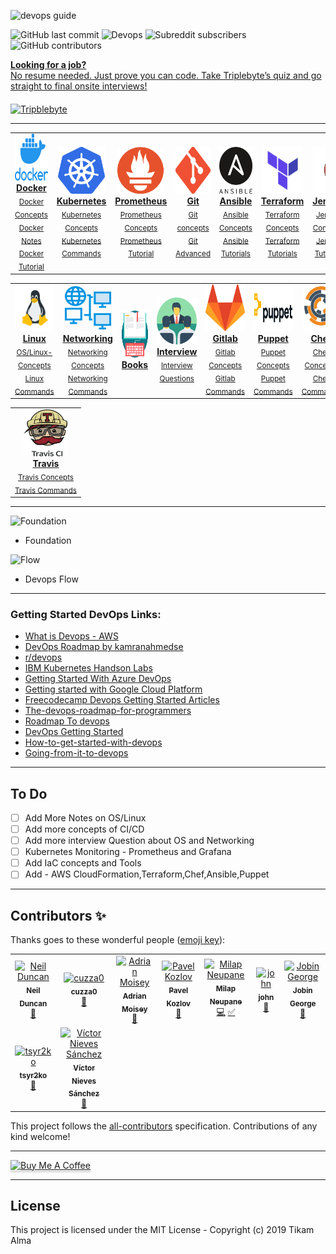 

![devops guide](https://github.com/Tikam02/DevOps-Guide/blob/master/img/devops-guide.png)

![GitHub last commit](https://img.shields.io/github/last-commit/Tikam02/DevOps_Cheatsheet?style=for-the-badge)   ![Devops](https://img.shields.io/badge/Development-Operations-blue?style=for-the-badge) ![Subreddit subscribers](https://img.shields.io/reddit/subreddit-subscribers/devops?style=for-the-badge) ![GitHub contributors](https://img.shields.io/github/contributors/Tikam02/DevOps-Guide?style=for-the-badge)

<p>
		<a href="https://triplebyte.com/a/UEmYALe/d">
		<b>Looking for a job?</b> 
			<br>
			No resume needed. Just prove you can code. Take Triplebyte’s quiz 
      and go straight to final onsite interviews!
			<br>
			<div>
				<img src="https://github.com/Tikam02/DevOps-Guide/blob/master/img/logo/Triplebyte_Logo_Default.png" width="500" hieght="400"  alt="Tripblebyte" align="middle">
			</div>
		</a>
		<!-- <sub><i>Clicking this helps fund the DevOps Guide project</i></sub> -->
	</p>
	
	
	
*******************


<center>
<table>
 <tr>
<td align="center"><a href="./Docker"><img src="img/docker.png" width="75px;" height="75px;" alt="Docker"/><br/><b>Docker</b></a><br /><sub><a href="./Docker/docker-concepts.md">Docker Concepts</a></sub><br><sub><a href="./Docker/docker-notes.md">Docker Notes</a></sub><br><sub><a href="./Docker">Docker Tutorial</a></sub></td>
     <td align="center"><a href="./kubernetes"><img src="img/logo/kubernetes.png" width="75px;" height="75px;" alt="kubernetes"/><br /><b>Kubernetes</b></a><br /><sub><a href="./kubernetes/kuber-concepts.md">Kubernetes Concepts</a></sub><br><sub><a href="./kubernetes/kubernetes-commands.md">Kubernetes Commands</a></sub></td>
    <td align="center"><a href="./IaC/Prometheus"><img src="img/logo/prometheus.png" width="75px;" height="75px;" alt="Prometheus"/><br /><b>Prometheus</b></a><br /><sub><a href="./IaC/Prometheus/prometheus-concepts.md">Prometheus Concepts</a></sub><br><sub><a href="./IaC/Prometheus/prometheus-tutorials.md">Prometheus Tutorial</a></sub></td>
    <td align="center"><a href="./CI-CD/git"><img src="img/logo/git.png" width="90px;" height="75px;" alt="Git"/><br /><b>Git</b></a><br/><sub><a href="./CI-CD/git">Git concepts</a></sub><br><sub><a href="./CI-CD/git/git-advanced.md">Git Advanced</a></sub></td>
    <td align="center"><a href="./IaC/Ansible"><img src="img/logo/ansible.png" width="70px;" height="75px;" alt="Ansible"/><br /><b>Ansible</b></a><br /><sub><a href="./IaC/Ansible/ansible-concepts.md"> Ansible Concepts</a></sub><br><sub><a href="./IaC/Ansible/ansible-tutorials.md"> Ansible Tutorials</a></sub></td>
    <td align="center"><a href="./IaC/Terraform"><img src="img/logo/terraform.png" width="65px;" height="75px;" alt="Terraform"/><br /><b>Terraform </b></a><br /><sub><a href="./IaC/Terraform/terraform-concepts.md">Terraform Concepts</a></sub><br><sub><a href="./IaC/Terraform/terraform-tutorials.md"> Terraform Tutorials</a></sub></td>
    <td align="center"><a href="./CI-CD/jenkins"><img src="img/logo/jenkins.png" width="100x;" height="75px;" alt="Jenkins"/><br /><b>Jenkins</b></a><br /><sub><a href="./CI-CD/jenkins/jenkins-concepts.md">Jenkins Concepts</a></sub><br><sub><a href="./CI-CD/jenkins/jenkins-tutorials.md">Jenkins Tutorials</a></sub></td>
  </tr>
   
   
 </table>
</center>
   
<center>
<table>

   <tr>
    <td align="center"><a href="./OS"><img src="img/logo/linux.png" width="75x;" height="75px;" alt="Linux"/><br /><b>Linux</b></a><br /><sub><a href="./OS/os-concepts.md">OS/Linux-Concepts</a></sub><br><sub><a href="./OS/os-commands.md">Linux Commands</a></sub></td>
     <td align="center"><a href="./Networking"><img src="img/logo/network.png" width="80x;" height="75px;" alt="Networking"/><br /><b>Networking</b></a><br /><sub><a href="./Networking/networking-concepts.md">Networking Concepts</a></sub><br><sub><a href="./Networking/networking-commands.md">Networking Commands</a></sub></td>
    <td align="center"><a href="./Books"><img src="img/logo/books.png" width="80x;" height="75px;" alt="Books"/><br /><b>Books</b></a><br /><sub></td>
    <td align="center"><a href="./Interview"><img src="img/logo/interview.png" width="80x;" height="75px;" alt="Interview"/><br /><b>Interview </b></a><br /><sub><a href="./Interview/Dev-ops-Interview.md">Interview Questions</a></sub></td>
    <td align="center"><a href="./CI-CD/GitlabCi"><img src="img/logo/gitlab.png" width="80x;" height="75px;" alt="Gitlab"/><br /><b>Gitlab</b></a><br /><sub><a href="./CI-CD/GitlabCi/gitlab-concepts.md">Gitlab Concepts</a></sub><br><sub><a href="./CI-CD/GitlabCi/gitlab-commands.md">Gitlab Commands</a></sub></td>
    <td align="center"><a href="./IaC/Puppet"><img src="img/logo/puppet.png" width="100x;" height="75px;" alt="Puppet"/><br /><b>Puppet</b></a><br /><sub><a href="./IaC/Puppet/puppet-concepts.md">Puppet Concepts</a></sub><br><sub><a href="./IaC/Puppet/puppet-commands.md">Puppet Commands</a></sub></td>
    <td align="center"><a href="./IaC/Chef"><img src="img/logo/chef.jpg" width="80x;" height="75px;" alt="Chef"/><br /><b>Chef</b></a><br /><sub><a href="./IaC/Chef/chef-concepts.md">Chef Concepts</a></sub><br><sub><a href="./IaC/Chef/chef-commands.md">Chef Commands</a></sub></td>
   
  </tr>
  
 </table>
</center>

 <center>
<table>

   <tr>
    <td align="center"><a href="./CI-CD/TravisCi"><img src="img/logo/travisci.png" width="70x;" height="75px;" alt="Gitlab"/><br /><b>Travis</b></a><br /><sub><a href="./CI-CD/TravisCi/travis-concepts.md">Travis Concepts</a></sub><br><sub><a href="./CI-CD/TravisCi/travis-commands.md">Travis Commands</a></sub></td>
   
  </tr>
  
 </table>
</center>



******************



![Foundation](https://github.com/Tikam02/DevOps_Cheatsheet/blob/master/img/flow.png)
* Foundation

![Flow](https://github.com/Tikam02/DevOps_Cheatsheet/blob/master/img/foundation.png)
* Devops Flow

********************


### Getting Started DevOps Links:

- [What is Devops - AWS](https://aws.amazon.com/devops/what-is-devops/)
- [DevOps Roadmap by kamranahmedse](https://github.com/kamranahmedse/developer-roadmap/blob/master/images/devops.png)
- [r/devops](https://www.reddit.com/r/devops/)
- [IBM Kubernetes Handson Labs](https://github.com/IBM/kube101/tree/master/workshop)
- [Getting Started With Azure DevOps](https://github.com/microsoft/azuredevopslabs)
- [Getting started with Google Cloud Platform](https://cloud.google.com/gcp/getting-started/)
- [Freecodecamp Devops Getting Started Articles](https://www.freecodecamp.org/news/tag/devops/)
- [The-devops-roadmap-for-programmers](https://dzone.com/articles/the-devops-roadmap-for-programmers)
- [Roadmap To devops](https://medium.com/faun/the-roadmap-to-become-a-devops-dude-from-server-to-serverless-dd97420f640e)
- [DevOps Getting Started](https://medium.com/@devfire/how-to-become-a-devops-engineer-in-six-months-or-less-366097df7737)
- [How-to-get-started-with-devops](https://dev.to/liquid_chickens/how-to-get-started-with-devops)
- [Going-from-it-to-devops](https://medium.com/better-programming/going-from-it-to-devops-996192520331)
  
**************************
## To Do

- [ ] Add More Notes on OS/Linux
- [ ] Add more concepts of CI/CD
- [ ] Add more interview Question about OS and Networking
- [ ] Kubernetes Monitoring - Prometheus and Grafana
- [ ] Add IaC concepts and Tools
- [ ] Add - AWS CloudFormation,Terraform,Chef,Ansible,Puppet

**************************

## Contributors ✨

Thanks goes to these wonderful people ([emoji key](https://allcontributors.org/docs/en/emoji-key)):

<!-- ALL-CONTRIBUTORS-LIST:START - Do not remove or modify this section -->
<!-- prettier-ignore -->
<table>
  <tr>
    <td align="center"><a href="http://www.ghostwheel.co.uk"><img src="https://avatars0.githubusercontent.com/u/652579?v=4" width="100px;" alt="Neil Duncan"/><br /><sub><b>Neil Duncan</b></sub></a><br /><a href="https://github.com/Tikam02/DevOps-Guide/commits?author=neilduncan" title="Documentation">📖</a></td>
    <td align="center"><a href="https://github.com/cuzza0"><img src="https://avatars0.githubusercontent.com/u/8264053?v=4" width="100px;" alt="cuzza0"/><br /><sub><b>cuzza0</b></sub></a><br /><a href="https://github.com/Tikam02/DevOps-Guide/commits?author=cuzza0" title="Documentation">📖</a></td>
    <td align="center"><a href="https://adrianmoisey.gitlab.com/"><img src="https://avatars3.githubusercontent.com/u/736329?v=4" width="100px;" alt="Adrian Moisey"/><br /><sub><b>Adrian Moisey</b></sub></a><br /><a href="https://github.com/Tikam02/DevOps-Guide/commits?author=adrianmoisey" title="Documentation">📖</a></td>
    <td align="center"><a href="https://github.com/Win32Sector"><img src="https://avatars3.githubusercontent.com/u/7781383?v=4" width="100px;" alt="Pavel Kozlov"/><br /><sub><b>Pavel Kozlov</b></sub></a><br /><a href="#question-Win32Sector" title="Answering Questions">💬</a></td>
    <td align="center"><a href="https://github.com/milap-neupane"><img src="https://avatars0.githubusercontent.com/u/2145263?v=4" width="100px;" alt="Milap Neupane"/><br /><sub><b>Milap Neupane</b></sub></a><br /><a href="https://github.com/Tikam02/DevOps-Guide/commits?author=milap-neupane" title="Code">💻</a> <a href="#tutorial-milap-neupane" title="Tutorials">✅</a></td>
    <td align="center"><a href="https://johnoctubre.me/"><img src="https://avatars0.githubusercontent.com/u/1725315?v=4" width="100px;" alt="john"/><br /><sub><b>john</b></sub></a><br /><a href="https://github.com/Tikam02/DevOps-Guide/commits?author=johnoct" title="Documentation">📖</a></td>
    <td align="center"><a href="https://www.linkedin.com/in/jobin-george-364bbb127/"><img src="https://avatars0.githubusercontent.com/u/26024383?v=4" width="100px;" alt="Jobin George"/><br /><sub><b>Jobin George</b></sub></a><br /><a href="https://github.com/Tikam02/DevOps-Guide/commits?author=jobintweets" title="Documentation">📖</a></td>
  </tr>
  <tr>
    <td align="center"><a href="https://github.com/tsyr2ko"><img src="https://avatars3.githubusercontent.com/u/344274?v=4" width="100px;" alt="tsyr2ko"/><br /><sub><b>tsyr2ko</b></sub></a><br /><a href="https://github.com/Tikam02/DevOps-Guide/commits?author=tsyr2ko" title="Documentation">📖</a></td>
    <td align="center"><a href="https://twitter.com/VictorNS69"><img src="https://avatars2.githubusercontent.com/u/10101065?v=4" width="100px;" alt="Víctor Nieves Sánchez"/><br /><sub><b>Víctor Nieves Sánchez</b></sub></a><br /><a href="https://github.com/Tikam02/DevOps-Guide/commits?author=VictorNS69" title="Documentation">📖</a></td>
  </tr>
</table>

<!-- ALL-CONTRIBUTORS-LIST:END -->

This project follows the [all-contributors](https://github.com/all-contributors/all-contributors) specification. Contributions of any kind welcome!

********************************************
<a href="https://www.buymeacoffee.com/95jwDkC" target="_blank"><img src="https://www.buymeacoffee.com/assets/img/custom_images/orange_img.png" alt="Buy Me A Coffee" style="height: 41px !important;width: 174px !important;box-shadow: 0px 3px 2px 0px rgba(190, 190, 190, 0.5) !important;-webkit-box-shadow: 0px 3px 2px 0px rgba(190, 190, 190, 0.5) !important;" ></a>
*********************************************
## License

This project is licensed under the MIT License - Copyright (c) 2019 Tikam Alma
